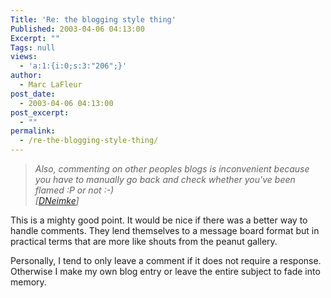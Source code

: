 ```yaml
---
Title: 'Re: the blogging style thing'
Published: 2003-04-06 04:13:00
Excerpt: ""
Tags: null
views:
  - 'a:1:{i:0;s:3:"206";}'
author:
  - Marc LaFleur
post_date:
  - 2003-04-06 04:13:00
post_excerpt:
  - ""
permalink:
  - /re-the-blogging-style-thing/
---
```

<blockquote dir=ltr style="MARGIN-RIGHT: 0px">
<p><em>Also, commenting on other peoples blogs is inconvenient because you have to manually go back and check whether you've been flamed :P or not :-) <br />[</em><a href="http://dotnetweblogs.com/DNeimke/posts/4910.aspx"><em>DNeimke</em></a><em>]</em></p></blockquote>
<p>This is a mighty good point. It would be nice if there was a better way to handle comments. They lend themselves to a message board format but in practical terms that are more like shouts from the peanut gallery.</p>
<p>Personally, I tend to only leave a comment if it does not require a response. Otherwise I make my own blog entry or leave the entire subject to fade into memory. <br /></p>